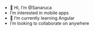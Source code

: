 - 👋 Hi, I’m @Sanaruca
-  I’m interested in mobile apps
- 🌱 I’m currently learning Angular
-  I’m looking to collaborate on anywhere

<!---
Sanaruca/Sanaruca is a ✨ special ✨ repository because its `README.md` (this file) appears on your GitHub profile.
You can click the Preview link to take a look at your changes.
--->
